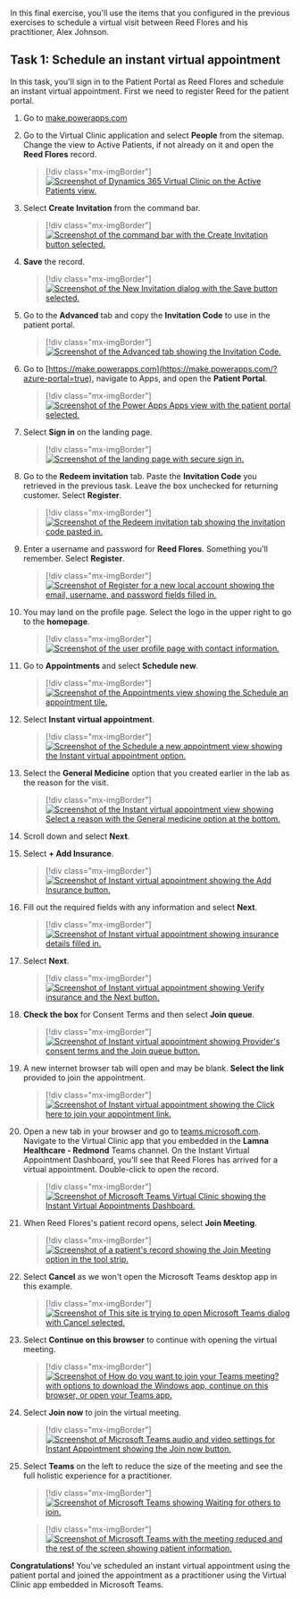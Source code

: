 In this final exercise, you'll use the items that you configured in the previous exercises to schedule a virtual visit between Reed Flores and his practitioner, Alex Johnson.

## Task 1: Schedule an instant virtual appointment

In this task, you'll sign in to the Patient Portal as Reed Flores and schedule an instant virtual appointment. First we need to register Reed for the patient portal.

1. Go to [make.powerapps.com](https://make.powerapps.com/?azure-portal=true)

1. Go to the Virtual Clinic application and select **People** from the sitemap. Change the view to Active Patients, if not already on it and open the **Reed Flores** record.

   > [!div class="mx-imgBorder"]
   > [![Screenshot of Dynamics 365 Virtual Clinic on the Active Patients view.](../media/active-patients.png)](../media/active-patients.png#lightbox)

1. Select **Create Invitation** from the command bar.

   > [!div class="mx-imgBorder"]
   > [![Screenshot of the command bar with the Create Invitation button selected.](../media/create-invitation.png)](../media/create-invitation.png#lightbox)

1. **Save** the record.

   > [!div class="mx-imgBorder"]
   > [![Screenshot of the New Invitation dialog with the Save button selected.](../media/invitation.png)](../media/invitation.png#lightbox)

1. Go to the **Advanced** tab and copy the **Invitation Code** to use in the patient portal.

   > [!div class="mx-imgBorder"]
   > [![Screenshot of the Advanced tab showing the Invitation Code.](../media/code.png)](../media/code.png#lightbox)

1. Go to [https://make.powerapps.com](https://make.powerapps.com/?azure-portal=true), navigate to Apps, and open the **Patient Portal**.

   > [!div class="mx-imgBorder"]
   > [![Screenshot of the Power Apps Apps view with the patient portal selected.](../media/portal.png)](../media/portal.png#lightbox)

1. Select **Sign in** on the landing page.

   > [!div class="mx-imgBorder"]
   > [![Screenshot of the landing page with secure sign in.](../media/sign-in.png)](../media/sign-in.png#lightbox)

1. Go to the **Redeem invitation** tab. Paste the **Invitation Code** you retrieved in the previous task. Leave the box unchecked for returning customer. Select **Register**.

   > [!div class="mx-imgBorder"]
   > [![Screenshot of the Redeem invitation tab showing the invitation code pasted in.](../media/invitation-code.png)](../media/invitation-code.png#lightbox)

1. Enter a username and password for **Reed Flores**. Something you'll remember. Select **Register**.

   > [!div class="mx-imgBorder"]
   > [![Screenshot of Register for a new local account showing the email, username, and password fields filled in.](../media/user-name.png)](../media/user-name.png#lightbox)

1. You may land on the profile page. Select the logo in the upper right to go to the **homepage**.

   > [!div class="mx-imgBorder"]
   > [![Screenshot of the user profile page with contact information.](../media/profile.png)](../media/profile.png#lightbox)

1. Go to **Appointments** and select **Schedule new**.

   > [!div class="mx-imgBorder"]
   > [![Screenshot of the Appointments view showing the Schedule an appointment tile.](../media/appointments.png)](../media/appointments.png#lightbox)

1. Select **Instant virtual appointment**.

   > [!div class="mx-imgBorder"]
   > [![Screenshot of the Schedule a new appointment view showing the Instant virtual appointment option.](../media/instant.png)](../media/instant.png#lightbox)

1. Select the **General Medicine** option that you created earlier in the lab as the reason for the visit.

   > [!div class="mx-imgBorder"]
   > [![Screenshot of the Instant virtual appointment view showing Select a reason with the General medicine option at the bottom.](../media/reason.png)](../media/reason.png#lightbox)

1. Scroll down and select **Next**.

1. Select **+ Add Insurance**.

   > [!div class="mx-imgBorder"]
   > [![Screenshot of Instant virtual appointment showing the Add Insurance button.](../media/insurance.png)](../media/insurance.png#lightbox)

1. Fill out the required fields with any information and select **Next**.

   > [!div class="mx-imgBorder"]
   > [![Screenshot of Instant virtual appointment showing insurance details filled in.](../media/insurance-details.png)](../media/insurance-details.png#lightbox)

1. Select **Next**.

   > [!div class="mx-imgBorder"]
   > [![Screenshot of Instant virtual appointment showing Verify insurance and the Next button.](../media/verify.png)](../media/verify.png#lightbox)

1. **Check the box** for Consent Terms and then select **Join queue**.

   > [!div class="mx-imgBorder"]
   > [![Screenshot of Instant virtual appointment showing Provider's consent terms and the Join queue button.](../media/consent-terms.png)](../media/consent-terms.png#lightbox)

1. A new internet browser tab will open and may be blank. **Select the link** provided to join the appointment.

   > [!div class="mx-imgBorder"]
   > [![Screenshot of Instant virtual appointment showing the Click here to join your appointment link.](../media/join.png)](../media/join.png#lightbox)

1. Open a new tab in your browser and go to [teams.microsoft.com](https://teams.microsoft.com/?azure-portal=true). Navigate to the Virtual Clinic app that you embedded in the **Lamna Healthcare - Redmond** Teams channel. On the Instant Virtual Appointment Dashboard, you'll see that Reed Flores has arrived for a virtual appointment. Double-click to open the record.

   > [!div class="mx-imgBorder"]
   > [![Screenshot of Microsoft Teams Virtual Clinic showing the Instant Virtual Appointments Dashboard.](../media/instant-dashboard.png)](../media/instant-dashboard.png#lightbox)

1. When Reed Flores's patient record opens, select **Join Meeting**.

   > [!div class="mx-imgBorder"]
   > [![Screenshot of a patient's record showing the Join Meeting option in the tool strip.](../media/join-meeting.png)](../media/join-meeting.png#lightbox)

1. Select **Cancel** as we won't open the Microsoft Teams desktop app in this example.

   > [!div class="mx-imgBorder"]
   > [![Screenshot of This site is trying to open Microsoft Teams dialog with Cancel selected.](../media/cancel.png)](../media/cancel.png#lightbox)

1. Select **Continue on this browser** to continue with opening the virtual meeting.

   > [!div class="mx-imgBorder"]
   > [![Screenshot of How do you want to join your Teams meeting? with options to download the Windows app, continue on this browser, or open your Teams app.](../media/continue-browser.png)](../media/continue-browser.png#lightbox)

1. Select **Join now** to join the virtual meeting.

   > [!div class="mx-imgBorder"]
   > [![Screenshot of Microsoft Teams audio and video settings for Instant Appointment showing the Join now button.](../media/join-now.png)](../media/join-now.png#lightbox)

1. Select **Teams** on the left to reduce the size of the meeting and see the full holistic experience for a practitioner.

   > [!div class="mx-imgBorder"]
   > [![Screenshot of Microsoft Teams showing Waiting for others to join.](../media/teams.png)](../media/teams.png#lightbox)

   > [!div class="mx-imgBorder"]
   > [![Screenshot of Microsoft Teams with the meeting reduced and the rest of the screen showing patient information.](../media/patient.png)](../media/patient.png#lightbox)

**Congratulations!** You've scheduled an instant virtual appointment using the patient portal and joined the appointment as a practitioner using the Virtual Clinic app embedded in Microsoft Teams.
